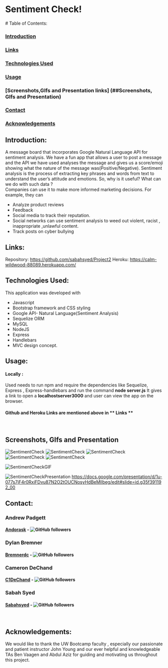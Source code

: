 # Sentiment Check!

​# Table of Contents:
### [Introduction](##introduction)
### [Links](##links)
### [Technologies Used](##technologiesUsed)
### [Usage](##usage)
### [Screenshots,GIfs and Presentation links] (##Screenshots, GIfs and Presentation)
### [Contact](##contact)
### [Acknowledgements](##acknowledgements)

## Introduction:
A message board that incorporates Google Natural Language API for sentiment analysis. We have a fun app that allows a user to post a message and the API we have used analyses the message and gives us a score/emoji showing what the nature of the message was(Positive/Negative).
Sentiment analysis is the process of extracting key phrases and words from text to understand the user’s attitude and emotions. So, why is it useful?  What can we do with such data ?  
Companies can use it to make more informed marketing decisions. For example, they can 
* Analyze product reviews
* Feedback
* Social media to track their reputation.
* Social networks can use sentiment analysis to weed out violent, racist , inappropriate ,unlawful content.
* Track  posts on cyber bullying


## Links:
Repository: https://github.com/sabahsyed/Project2
Heroku: https://calm-wildwood-88089.herokuapp.com/
​
## Technologies Used:
This application was developed with 
* Javascript
* Bootstrap framework and CSS styling 
* Google API- Natural Language(Sentiment Analysis) 
* Sequelize ORM
* MySQL 
* NodeJS
* Express
* Handlebars
* MVC design concept.
​
## Usage:

 #### Locally :
 Used needs to run npm and require the dependencies like Sequelize, Express , Express-handlebars and run the command **node server.js**
 It gives a link to open a **localhostserver3000**  and user can view the app on the browser.
 #### Github and Heroku Links are mentioned above in ** Links **
​
## Screenshots, GIfs and Presentation
![SentimentCheck](https://github.com/sabahsyed/Project2-/blob/master/screenshots/Screen%20Shot%202020-06-17%20at%2010.11.59%20PM.png)
![SentimentCheck](https://github.com/sabahsyed/Project2-/blob/master/screenshots/Screen%20Shot%202020-06-18%20at%207.49.19%20PM.png)
![SentimentCheck](https://github.com/sabahsyed/Project2-/blob/master/screenshots/Screen%20Shot%202020-06-18%20at%207.49.22%20PM.png)
![SentimentCheck](https://github.com/sabahsyed/Project2-/blob/master/screenshots/Screen%20Shot%202020-06-18%20at%207.49.49%20PM.png)
![SentimentCheck](https://github.com/sabahsyed/Project2-/blob/master/screenshots/Screen%20Shot%202020-06-18%20at%207.49.52%20PM.png)

![SentimentCheckGIF](https://github.com/sabahsyed/Project2-/blob/master/screenshots/sentimentCheckGIF.gif)

![SentimentCheckPresentation](https://docs.google.com/presentation/d/1u-077s7jF4r0RxiFDvu87N2O2tOUCNosyHdBeMllbeg/edit#slide=id.g35f391192_00)
https://docs.google.com/presentation/d/1u-077s7jF4r0RxiFDvu87N2O2tOUCNosyHdBeMllbeg/edit#slide=id.g35f391192_00


## Contact:
### Andrew Padgett   
#### [Andorask](https://github.com/Andorask) - ![GitHub followers](https://img.shields.io/github/followers/Andorask?label=Follow&style=social)

### Dylan Bremner
#### [Bremnerdc](https://github.com/bremnerdc) - ![GitHub followers](https://img.shields.io/github/followers/bremnerdc?label=Follow&style=social)

### Cameron DeChand
#### [C1DeChand](https://github.com/C1DeChand) - ![GitHub followers](https://img.shields.io/github/followers/C1DeChand?label=Follow&style=social)

### Sabah Syed 
#### [Sabahsyed](https://github.com/sabahsyed) - ![GitHub followers](https://img.shields.io/github/followers/sabahsyed?label=Follow&style=social)

​
## Acknowledgements:
We would like to thank the UW Bootcamp faculty , especially our passionate and patient instructor John Young and our ever helpful and knowledgeable TAs Ben Vaagen and Abdul Aziz for guiding and motivating us throughout this project.
